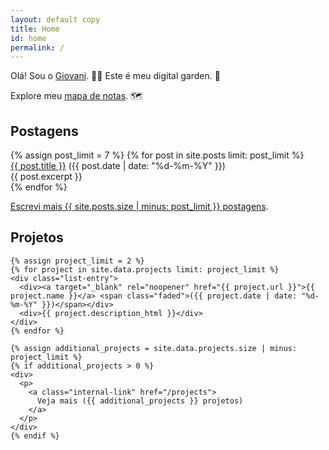 ```yaml
---
layout: default copy
title: Home
id: home
permalink: /
---
```


<div>
  <div>
    <p>
      Olá! Sou o <a class="internal-link" href="/about">Giovani</a>. 👨‍💻 Este é meu digital garden. 🌱
    </p>
  <p>
    Explore meu <a class="internal-link" href="/map">mapa de notas</a>. 🗺️
  </p>
  </div>

<div>
  <div class="grid-element">
    <h2>Postagens</h2>
    {% assign post_limit = 7 %}
    {% for post in site.posts limit: post_limit %}
    <div class="list-entry">
      <div><a class="internal-link" href="{{ post.url }}">{{ post.title }}</a> <span class="faded">({{ post.date | date: "%d-%m-%Y" }})</span></div>
      <div>{{ post.excerpt }}</div>
    </div>
    {% endfor %}
    <p>
      <a class="internal-link" href="/blog">Escrevi mais {{ site.posts.size | minus: post_limit }} postagens</a>.
    </p>
  </div>

  <div class="grid-element">
    <h2>Projetos</h2>

    {% assign project_limit = 2 %}
    {% for project in site.data.projects limit: project_limit %}
    <div class="list-entry">
      <div><a target="_blank" rel="noopener" href="{{ project.url }}">{{ project.name }}</a> <span class="faded">({{ project.date | date: "%d-%m-%Y" }})</span></div>
      <div>{{ project.description_html }}</div>
    </div>
    {% endfor %}

    {% assign additional_projects = site.data.projects.size | minus: project_limit %}
    {% if additional_projects > 0 %}
    <div>
      <p>
        <a class="internal-link" href="/projects">
          Veja mais ({{ additional_projects }} projetos)
        </a>
      </p>
    </div>
    {% endif %}
  </div>
</div>
